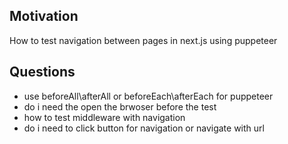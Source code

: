 <h2>Motivation</h2>
How to test navigation between pages in next.js using puppeteer

<h2>Questions</h2>
<ul>
<li>use beforeAll\afterAll or beforeEach\afterEach for puppeteer</li>
<li>do i need the open the brwoser before the test</li>
<li>how to test middleware with navigation</li>
<li>do i need to click button for navigation or navigate with url</li>
</ul>